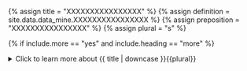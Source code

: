 <!--------------------------------------------- TITLE AND DEFINITION starts -->

{% assign title = "XXXXXXXXXXXXXXXX" %}
{% assign definition = site.data.data_mine.XXXXXXXXXXXXXXXX %}
{% assign preposition = "XXXXXXXXXXXXXXXX" %}
{% assign plural = "s" %}

<!--------------------------------------------- TITLE AND DEFINITION ends -->

{% if include.more == "yes" and include.heading == "more" %}
<details class='detailsCollapsible'><summary class='nobr'>Click to learn more about {{ title | downcase }}{{plural}}
</summary>
{% endif %}

{% if include.heading != "" and include.heading != "more" %}
{{include.heading}} {{title}}
{% endif %}

{% if include.icon != "no" %} 

{% if include.table == "yes" and include.icon != "no" %}
<table class='definitionTable'><tr><td>
{% endif %}

<img src='images/icons/nodes/png{{include.icon}}/{{ title | downcase | replace: " ", "-" }}.png' />

{% if include.table == "yes" and include.icon != "no" %}
</td><td>
{% endif %}

{% endif %}

{% if include.definition == "bold" %}
<strong>{{ definition }}</strong>
{% else %}
{% if include.definition != "no" %}
{{ definition }}
{% endif %}
{% endif %}

{% if include.table == "yes" and include.icon != "no" %}
</td></tr></table>
{% endif %}

{% if include.more == "yes" and include.content == "more" and include.heading != "more" %}
<details class='detailsCollapsible'><summary class='nobr'>Click to learn more about {{ title | downcase }}{{plural}}
</summary>
{% endif %}

{% if include.content != "no" %}

<!--------------------------------------------- CONTENT starts -->A good part of what makes datasets easy to consume by other bots is the fact that they are standardized in terms of their structure. It is that structure that is specified in the dataset definitions.<!--------------------------------------------- CONTENT ends -->

{% endif %}

{% if include.more == "yes" and include.content != "more" and include.heading != "more" %}
<details class='detailsCollapsible'><summary class='nobr'>Click to learn more about {{ title | downcase }}{{plural}}
</summary>
{% endif %}

{% if include.adding != "" %}

{{include.adding}} Adding {{preposition}} {{title}} Node

<!--------------------------------------------- ADDING starts -->To add a dataset definition, select *Add Dataset Definition* on the bot's node menu.<!--------------------------------------------- ADDING ends -->

{% endif %}

{% if include.configuring != "" %}

{{include.configuring}} Configuring the {{title}}

<!--------------------------------------------- CONFIGURING starts -->Select *Configure Definition* on the menu to access the configuration.**Multi-Period-Market:**```json{    "codeName": "Multi-Period-Market",    "type": "Market Files",    "validTimeFrames": [ "24-hs", "12-hs", "08-hs", "06-hs", "04-hs", "03-hs", "02-hs", "01-hs" ],    "filePath": "@Exchange/@BaseAsset-@QuotedAsset/@DataMine/@Bot/Output/@Product/@Dataset/@Period",    "fileName": "Data.json",    "timeFrames": {      "filePath": "",      "fileName": ""    }}```**Multi-Period-Daily:**```json{    "codeName": "Multi-Period-Daily",    "type": "Daily Files",    "validTimeFrames": [ "45-min", "40-min", "30-min", "20-min", "15-min", "10-min", "05-min", "04-min", "03-min", "02-min", "01-min" ],    "filePath": "@Exchange/@BaseAsset-@QuotedAsset/@DataMine/@Bot/Output/@Product/@Dataset/@Period/@Year/@Month/@Day",    "fileName": "Data.json",    "dataRange": {      "filePath": "@Exchange/@BaseAsset-@QuotedAsset/@DataMine/@Bot/Output/@Product/@Dataset",      "fileName": "Data.Range.json"    },    "timeFrames": {      "filePath": "",      "fileName": ""    }}```* ```codeName``` is the name of the dataset as used within the code.* ```type``` refers to the type of dataset; possible values are ```Market Files``` and ```Daily Files```.* ```validTimeFrames``` refers to the time frames handled by the dataset.* ```filePath``` sets the path on which files are stored; the proper name of the data mine, the bot and the product need to be entered.* ```fileName``` sets the name of the files that constitute the dataset.* ```timeFrames``` sets the name and path of the file indicating which time frames shall be filtered when the users sets a time frames filter.<!--------------------------------------------- CONFIGURING ends -->

{% endif %}

{% if include.starting != "" %}

{{include.starting}} Starting {{preposition}} {{title}}

<!--------------------------------------------- STARTING starts -->XXXXXXXXXXXXXXXXXXXXXXXXXXXXXXXXXXXXXXXXXXXXXXXXXXXXXX<!--------------------------------------------- STARTING ends -->

{% endif %}

{% if include.more == "yes" %}
</details>
{% endif %}